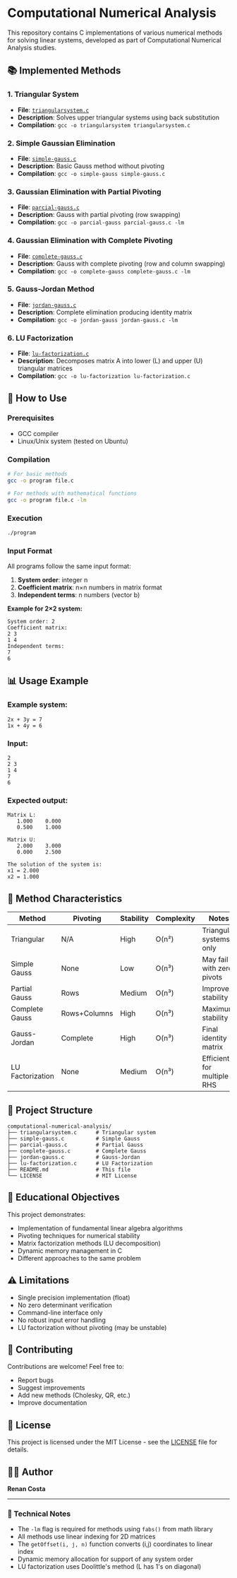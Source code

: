 # Computational Numerical Analysis

This repository contains C implementations of various numerical methods for solving linear systems, developed as part of Computational Numerical Analysis studies.

## 📚 Implemented Methods

### 1. Triangular System
- **File**: [`triangularsystem.c`](triangularsystem.c)
- **Description**: Solves upper triangular systems using back substitution
- **Compilation**: `gcc -o triangularsystem triangularsystem.c`

### 2. Simple Gaussian Elimination
- **File**: [`simple-gauss.c`](simple-gauss.c)
- **Description**: Basic Gauss method without pivoting
- **Compilation**: `gcc -o simple-gauss simple-gauss.c`

### 3. Gaussian Elimination with Partial Pivoting
- **File**: [`parcial-gauss.c`](parcial-gauss.c)
- **Description**: Gauss with partial pivoting (row swapping)
- **Compilation**: `gcc -o parcial-gauss parcial-gauss.c -lm`

### 4. Gaussian Elimination with Complete Pivoting
- **File**: [`complete-gauss.c`](complete-gauss.c)
- **Description**: Gauss with complete pivoting (row and column swapping)
- **Compilation**: `gcc -o complete-gauss complete-gauss.c -lm`

### 5. Gauss-Jordan Method
- **File**: [`jordan-gauss.c`](jordan-gauss.c)
- **Description**: Complete elimination producing identity matrix
- **Compilation**: `gcc -o jordan-gauss jordan-gauss.c -lm`

### 6. LU Factorization
- **File**: [`lu-factorization.c`](lu-factorization.c)
- **Description**: Decomposes matrix A into lower (L) and upper (U) triangular matrices
- **Compilation**: `gcc -o lu-factorization lu-factorization.c`

## 🚀 How to Use

### Prerequisites
- GCC compiler
- Linux/Unix system (tested on Ubuntu)

### Compilation
```bash
# For basic methods
gcc -o program file.c

# For methods with mathematical functions
gcc -o program file.c -lm
```

### Execution
```bash
./program
```

### Input Format
All programs follow the same input format:

1. **System order**: integer n
2. **Coefficient matrix**: n×n numbers in matrix format
3. **Independent terms**: n numbers (vector b)

**Example for 2×2 system:**
```
System order: 2
Coefficient matrix:
2 3
1 4
Independent terms:
7
6
```

## 📊 Usage Example

### Example system:
```
2x + 3y = 7
1x + 4y = 6
```

### Input:
```
2
2 3
1 4
7
6
```

### Expected output:
```
Matrix L:
   1.000    0.000 
   0.500    1.000 

Matrix U:
   2.000    3.000 
   0.000    2.500 

The solution of the system is:
x1 = 2.000
x2 = 1.000
```

## 🔧 Method Characteristics

| Method | Pivoting | Stability | Complexity | Notes |
|--------|----------|-----------|------------|-------|
| Triangular | N/A | High | O(n²) | Triangular systems only |
| Simple Gauss | None | Low | O(n³) | May fail with zero pivots |
| Partial Gauss | Rows | Medium | O(n³) | Improves stability |
| Complete Gauss | Rows+Columns | High | O(n³) | Maximum stability |
| Gauss-Jordan | Complete | High | O(n³) | Final identity matrix |
| LU Factorization | None | Medium | O(n³) | Efficient for multiple RHS |

## 📁 Project Structure

```
computational-numerical-analysis/
├── triangularsystem.c      # Triangular system
├── simple-gauss.c          # Simple Gauss
├── parcial-gauss.c         # Partial Gauss
├── complete-gauss.c        # Complete Gauss
├── jordan-gauss.c          # Gauss-Jordan
├── lu-factorization.c      # LU Factorization
├── README.md               # This file
└── LICENSE                 # MIT License
```

## 🎯 Educational Objectives

This project demonstrates:
- Implementation of fundamental linear algebra algorithms
- Pivoting techniques for numerical stability
- Matrix factorization methods (LU decomposition)
- Dynamic memory management in C
- Different approaches to the same problem

## ⚠️ Limitations

- Single precision implementation (float)
- No zero determinant verification
- Command-line interface only
- No robust input error handling
- LU factorization without pivoting (may be unstable)

## 🤝 Contributing

Contributions are welcome! Feel free to:
- Report bugs
- Suggest improvements
- Add new methods (Cholesky, QR, etc.)
- Improve documentation

## 📄 License

This project is licensed under the MIT License - see the [LICENSE](LICENSE) file for details.

## 👨‍💻 Author

**Renan Costa**

---

### 📝 Technical Notes

- The `-lm` flag is required for methods using `fabs()` from math library
- All methods use linear indexing for 2D matrices
- The `getOffset(i, j, n)` function converts (i,j) coordinates to linear index
- Dynamic memory allocation for support of any system order
- LU factorization uses Doolittle's method (L has 1's on diagonal)